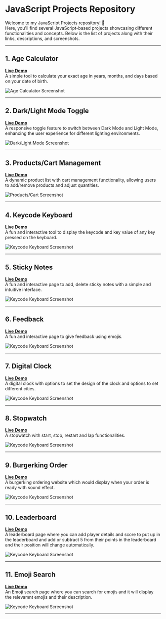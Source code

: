 # JavaScript Projects Repository

Welcome to my JavaScript Projects repository! 🎉  
Here, you'll find several JavaScript-based projects showcasing different functionalities and concepts. Below is the list of projects along with their links, descriptions, and screenshots.

---

## 1. Age Calculator
**[Live Demo](https://amanmishra11.github.io/js-2/)**  
A simple tool to calculate your exact age in years, months, and days based on your date of birth.

![Age Calculator Screenshot](./assets/age.png)

---

## 2. Dark/Light Mode Toggle
**[Live Demo](https://amanmishra11.github.io/js-2/dark.html)**  
A responsive toggle feature to switch between Dark Mode and Light Mode, enhancing the user experience for different lighting environments.

![Dark/Light Mode Screenshot](./assets/dark.jpg)

---

## 3. Products/Cart Management
**[Live Demo](https://amanmishra11.github.io/js-2/products.html)**  
A dynamic product list with cart management functionality, allowing users to add/remove products and adjust quantities.

![Products/Cart Screenshot](./assets/products.png)

---

## 4. Keycode Keyboard
**[Live Demo](https://amanmishra11.github.io/js-2/keycode.html)**  
A fun and interactive tool to display the keycode and key value of any key pressed on the keyboard.

![Keycode Keyboard Screenshot](./assets/keycode.png)

---

## 5. Sticky Notes
**[Live Demo](https://amanmishra11.github.io/js-2/sticky.html)**  
A fun and interactive page to add, delete sticky notes with a simple and intuitive interface.

![Keycode Keyboard Screenshot](./assets/sticky.png)

---

## 6. Feedback
**[Live Demo](https://amanmishra11.github.io/js-2/feedback.html)**  
A fun and interactive page to give feedback using emojis.

![Keycode Keyboard Screenshot](./assets/feedback.png)

---

## 7. Digital Clock
**[Live Demo](https://amanmishra11.github.io/js-2/clock.html)**  
A digital clock with options to set the design of the clock and options to set different cities. 

![Keycode Keyboard Screenshot](./assets/clock.png)

---

## 8. Stopwatch
**[Live Demo](https://amanmishra11.github.io/js-2/stopwatch.html)**  
A stopwatch with start, stop, restart and lap functionalities. 

![Keycode Keyboard Screenshot](./assets/stopwatch.png)

---

## 9. Burgerking Order
**[Live Demo](https://amanmishra11.github.io/js-2/burgerking.html)**  
A burgerking ordering website which would display when your order is ready with sound effect. 

![Keycode Keyboard Screenshot](./assets/burgerking.png)

---

## 10. Leaderboard
**[Live Demo](https://amanmishra11.github.io/js-2/leaderboard.html)**  
A leaderboard page where you can add player details and score to put up in the leaderboard and add or subtract 5 from their points in the leaderboard and their position will change automatically. 

![Keycode Keyboard Screenshot](./assets/leaderboard.png)

---

## 11. Emoji Search
**[Live Demo](https://amanmishra11.github.io/js-2/emoji.html)**  
An Emoji search page where you can search for emojis and it will display the relevamnt emojis and their description.

![Keycode Keyboard Screenshot](./assets/emoji.png)

---



